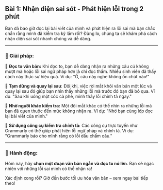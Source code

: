 ## Bài 1: Nhận diện sai sót - Phát hiện lỗi trong 2 phút

Bạn đã bao giờ đọc lại bài viết của mình và phát hiện ra lỗi sai mà bạn chắc chắn rằng mình đã kiểm tra kỹ lắm rồi? Đừng lo, chúng ta sẽ khám phá cách nhận diện sai sót nhanh chóng và dễ dàng.

---

### 📌 Giải pháp:

**🔹 Đọc to văn bản:**
Khi đọc to, bạn dễ dàng nhận ra những câu cú không mượt mà hoặc lỗi sai ngữ pháp hơn là chỉ đọc thầm. Nhiều sinh viên đã thấy cách này thực sự hiệu quả. Ví dụ: "Ồ, câu này nghe không ổn chút nào!"

**🔹 Tạm dừng và quay lại sau:**
Đôi khi, việc rời mắt khỏi văn bản một lúc và quay lại sau đó giúp bạn nhìn thấy những lỗi mà trước đó bạn đã bỏ qua. Ví dụ: "Sau khi uống một cốc cà phê, mình thấy lỗi chính tả ngay."

**🔹 Nhờ người khác kiểm tra:**
Một đôi mắt khác có thể nhìn ra những lỗi mà bạn đã quen thuộc đến mức không nhận ra. Ví dụ: "Nhờ bạn cùng lớp đọc lại bài viết của mình."

**🔹 Sử dụng công cụ kiểm tra chính tả:**
Các công cụ trực tuyến như Grammarly có thể giúp phát hiện lỗi ngữ pháp và chính tả. Ví dụ: "Grammarly báo cho mình rằng có lỗi dấu chấm câu."

---

### 🚀 Hành động:

Hôm nay, hãy **chọn một đoạn văn bản ngắn và đọc to nó lên**. Bạn sẽ ngạc nhiên với những lỗi sai mình có thể nhận ra!

Xác định xong rồi? Giờ đến bước tối ưu hóa văn bản – xem ngay bài tiếp theo!